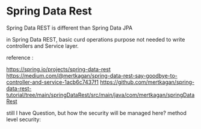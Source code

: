 # Spring Data Rest


Spring Data REST is different than Spring Data JPA

in Spring Data REST, basic curd operations purpose not needed to write controllers and Service layer.

reference :

https://spring.io/projects/spring-data-rest
https://medium.com/@mertkagan/spring-data-rest-say-goodbye-to-controller-and-service-1acb6c7437f1
https://github.com/mertkagan/spring-data-rest-tutorial/tree/main/springDataRest/src/main/java/com/mertkagan/springDataRest


still I have Question, but how the security will be managed here? method level security:


